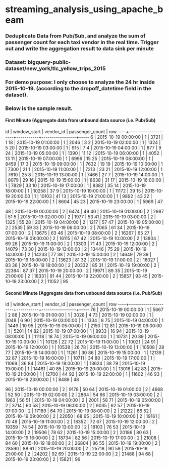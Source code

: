 # streaming_analysis_using_apache_beam

### Deduplicate Data from Pub/Sub, and analyze the sum of passenger count for each taxi vendor in the real time. Trigger out and write the aggregation result to data sink per minute

### Dataset: bigquery-public-dataset/new_york/tlc_yellow_trips_2015

### For demo purpose: I only choose to analyze the 24 hr inside 2015-10-19. (according to the dropoff_datetime field in the dataset).

### Below is the sample result.

#### First Minute (Aggregate data from unbound data source (i.e. Pub/Sub)

 id |    window_start     | vendor_id | passenger_count | row
----+---------------------+-----------+-----------------+-----
  6 | 2015-10-19 00:00:00 | 1         |            3721 |   1
 18 | 2015-10-19 01:00:00 | 1         |            2046 |   3
  2 | 2015-10-19 02:00:00 | 1         |            1324 |   5
 20 | 2015-10-19 03:00:00 | 1         |             915 |   7
  4 | 2015-10-19 04:00:00 | 1         |             877 |   9
 24 | 2015-10-19 05:00:00 | 1         |            1390 |  11
 12 | 2015-10-19 06:00:00 | 1         |            4052 |  13
 11 | 2015-10-19 07:00:00 | 1         |            6996 |  15
 25 | 2015-10-19 08:00:00 | 1         |            8459 |  17
  3 | 2015-10-19 09:00:00 | 1         |            7632 |  19
 19 | 2015-10-19 10:00:00 | 1         |            7300 |  21
  1 | 2015-10-19 11:00:00 | 1         |            7213 |  23
 21 | 2015-10-19 12:00:00 | 1         |            7610 |  25
  8 | 2015-10-19 13:00:00 | 1         |            7466 |  27
  7 | 2015-10-19 14:00:00 | 1         |            8079 |  29
 16 | 2015-10-19 15:00:00 | 1         |            8638 |  31
 17 | 2015-10-19 16:00:00 | 1         |            7829 |  33
 10 | 2015-10-19 17:00:00 | 1         |            8382 |  35
 14 | 2015-10-19 18:00:00 | 1         |           10258 |  37
  9 | 2015-10-19 19:00:00 | 1         |           11172 |  39
 15 | 2015-10-19 20:00:00 | 1         |           10103 |  41
 13 | 2015-10-19 21:00:00 | 1         |            9892 |  43
 22 | 2015-10-19 22:00:00 | 1         |            8604 |  45
 23 | 2015-10-19 23:00:00 | 1         |            5969 |  47
 
 48 | 2015-10-19 00:00:00 | 2         |            6474 |  49
 40 | 2015-10-19 01:00:00 | 2         |            2987 |  51
  5 | 2015-10-19 02:00:00 | 2         |            1977 |  53
 41 | 2015-10-19 03:00:00 | 2         |            1325 |  55
 28 | 2015-10-19 04:00:00 | 2         |            1217 |  57
 47 | 2015-10-19 05:00:00 | 2         |            2535 |  59
 33 | 2015-10-19 06:00:00 | 2         |            7065 |  61
 34 | 2015-10-19 07:00:00 | 2         |           13675 |  63
 46 | 2015-10-19 08:00:00 | 2         |           16267 |  65
 27 | 2015-10-19 09:00:00 | 2         |           16115 |  67
 42 | 2015-10-19 10:00:00 | 2         |           13804 |  69
 26 | 2015-10-19 11:00:00 | 2         |           13303 |  71
 43 | 2015-10-19 12:00:00 | 2         |           14079 |  73
 30 | 2015-10-19 13:00:00 | 2         |           13446 |  75
 29 | 2015-10-19 14:00:00 | 2         |           14233 |  77
 38 | 2015-10-19 15:00:00 | 2         |           14649 |  79
 39 | 2015-10-19 16:00:00 | 2         |           13623 |  81
 32 | 2015-10-19 17:00:00 | 2         |           16027 |  83
 36 | 2015-10-19 18:00:00 | 2         |           20332 |  85
 31 | 2015-10-19 19:00:00 | 2         |           22384 |  87
 37 | 2015-10-19 20:00:00 | 2         |           19971 |  89
 35 | 2015-10-19 21:00:00 | 2         |           18331 |  91
 44 | 2015-10-19 22:00:00 | 2         |           15857 |  93
 45 | 2015-10-19 23:00:00 | 2         |           11052 |  95
 
 #### Second Minute (Aggregate data from unbound data source (i.e. Pub/Sub)
 
 id |    window_start     | vendor_id | passenger_count | row
----+---------------------+-----------+-----------------+-----
 76 | 2015-10-19 00:00:00 | 1         |            5667 |   2
 88 | 2015-10-19 01:00:00 | 1         |            3028 |   4
 73 | 2015-10-19 02:00:00 | 1         |            2048 |   6
 90 | 2015-10-19 03:00:00 | 1         |            1334 |   8
 75 | 2015-10-19 04:00:00 | 1         |            1449 |  10
 95 | 2015-10-19 05:00:00 | 1         |            2150 |  12
 81 | 2015-10-19 06:00:00 | 1         |            5201 |  14
 82 | 2015-10-19 07:00:00 | 1         |            8933 |  16
 94 | 2015-10-19 08:00:00 | 1         |           11118 |  18
 74 | 2015-10-19 09:00:00 | 1         |           10731 |  20
 89 | 2015-10-19 10:00:00 | 1         |           10126 |  22
 72 | 2015-10-19 11:00:00 | 1         |           10021 |  24
 91 | 2015-10-19 12:00:00 | 1         |           10538 |  26
 78 | 2015-10-19 13:00:00 | 1         |           10508 |  28
 77 | 2015-10-19 14:00:00 | 1         |           11261 |  30
 86 | 2015-10-19 15:00:00 | 1         |           12139 |  32
 87 | 2015-10-19 16:00:00 | 1         |           10711 |  34
 80 | 2015-10-19 17:00:00 | 1         |           11069 |  36
 84 | 2015-10-19 18:00:00 | 1         |           13624 |  38
 79 | 2015-10-19 19:00:00 | 1         |           14461 |  40
 85 | 2015-10-19 20:00:00 | 1         |           13016 |  42
 83 | 2015-10-19 21:00:00 | 1         |           12700 |  44
 92 | 2015-10-19 22:00:00 | 1         |           11602 |  46
 93 | 2015-10-19 23:00:00 | 1         |            8489 |  48
 
 96 | 2015-10-19 00:00:00 | 2         |            9178 |  50
 64 | 2015-10-19 01:00:00 | 2         |            4668 |  52
 50 | 2015-10-19 02:00:00 | 2         |            2864 |  54
 66 | 2015-10-19 03:00:00 | 2         |            1963 |  56
 51 | 2015-10-19 04:00:00 | 2         |            2001 |  58
 71 | 2015-10-19 05:00:00 | 2         |            3714 |  60
 58 | 2015-10-19 06:00:00 | 2         |            9035 |  62
 57 | 2015-10-19 07:00:00 | 2         |           17189 |  64
 70 | 2015-10-19 08:00:00 | 2         |           21222 |  66
 52 | 2015-10-19 09:00:00 | 2         |           22050 |  68
 65 | 2015-10-19 10:00:00 | 2         |           19161 |  70
 49 | 2015-10-19 11:00:00 | 2         |           18352 |  72
 67 | 2015-10-19 12:00:00 | 2         |           19359 |  74
 54 | 2015-10-19 13:00:00 | 2         |           18103 |  76
 53 | 2015-10-19 14:00:00 | 2         |           19506 |  78
 62 | 2015-10-19 15:00:00 | 2         |           20186 |  80
 63 | 2015-10-19 16:00:00 | 2         |           18734 |  82
 56 | 2015-10-19 17:00:00 | 2         |           21008 |  84
 60 | 2015-10-19 18:00:00 | 2         |           26804 |  86
 55 | 2015-10-19 19:00:00 | 2         |           28590 |  88
 61 | 2015-10-19 20:00:00 | 2         |           25718 |  90
 59 | 2015-10-19 21:00:00 | 2         |           24202 |  92
 69 | 2015-10-19 22:00:00 | 2         |           21488 |  94
 68 | 2015-10-19 23:00:00 | 2         |           15821 |  96
